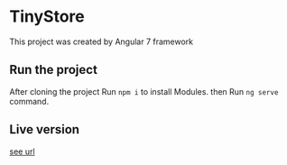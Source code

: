 
# TinyStore

This project was created by Angular 7 framework  


## Run the project

After cloning the project Run `npm i` to install Modules. then Run `ng serve` command. 


## Live version

[see url](https://tiny-store.netlify.com/catalog)
